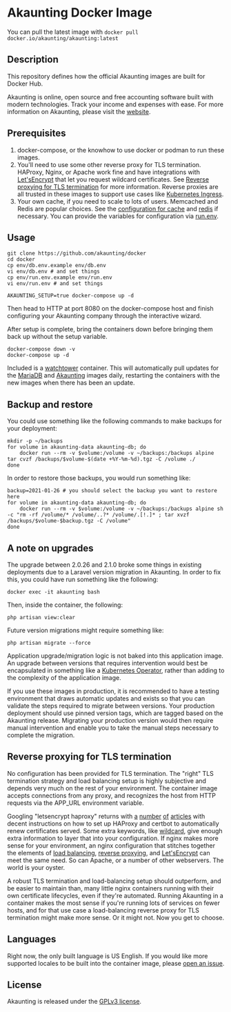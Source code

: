# Akaunting Docker Image

You can pull the latest image with `docker pull docker.io/akaunting/akaunting:latest`

## Description

This repository defines how the official Akaunting images are built for Docker Hub.

Akaunting is online, open source and free accounting software built with modern technologies. Track your income and expenses with ease. For more information on Akaunting, please visit the [website](https://akaunting.com).

## Prerequisites

1. docker-compose, or the knowhow to use docker or podman to run these images.
1. You'll need to use some other reverse proxy for TLS termination. HAProxy, Nginx, or Apache work fine and have integrations with [Let'sEncrypt](https://letsencrypt.org/) that let you request wildcard certificates. See [Reverse proxying for TLS termination](#reverse-proxying-for-tls-termination) for more information. Reverse proxies are all trusted in these images to support use cases like [Kubernetes Ingress](https://kubernetes.io/docs/concepts/services-networking/ingress/).
1. Your own cache, if you need to scale to lots of users. Memcached and Redis are popular choices. See the [configuration for cache](https://github.com/akaunting/akaunting/blob/master/config/cache.php) and [redis](https://github.com/akaunting/akaunting/blob/master/config/database.php#L128) if necessary. You can provide the variables for configuration via [run.env](env/run.env.example).

## Usage

```shell
git clone https://github.com/akaunting/docker
cd docker
cp env/db.env.example env/db.env
vi env/db.env # and set things
cp env/run.env.example env/run.env
vi env/run.env # and set things

AKAUNTING_SETUP=true docker-compose up -d
```

Then head to HTTP at port 8080 on the docker-compose host and finish configuring your Akaunting company through the interactive wizard.

After setup is complete, bring the containers down before bringing them back up without the setup variable.

```shell
docker-compose down -v
docker-compose up -d
```

Included is a [watchtower](https://containrrr.dev/watchtower/) container. This will automatically pull updates for the [MariaDB](https://hub.docker.com/_/mariadb) and [Akaunting](https://hub.docker.com/akaunting/akaunting) images daily, restarting the containers with the new images when there has been an update.

## Backup and restore

You could use something like the following commands to make backups for your deployment:

```shell
mkdir -p ~/backups
for volume in akaunting-data akaunting-db; do
    docker run --rm -v $volume:/volume -v ~/backups:/backups alpine tar cvzf /backups/$volume-$(date +%Y-%m-%d).tgz -C /volume ./
done
```

In order to restore those backups, you would run something like:

```shell
backup=2021-01-26 # you should select the backup you want to restore here
for volume in akaunting-data akaunting-db; do
    docker run --rm -v $volume:/volume -v ~/backups:/backups alpine sh -c "rm -rf /volume/* /volume/..?* /volume/.[!.]* ; tar xvzf /backups/$volume-$backup.tgz -C /volume"
done
```

## A note on upgrades

The upgrade between 2.0.26 and 2.1.0 broke some things in existing deployments due to a Laravel version migration in Akaunting. In order to fix this, you could have run something like the following:

```shell
docker exec -it akaunting bash
```

Then, inside the container, the following:

```shell
php artisan view:clear
```

Future version migrations might require something like:

```shell
php artisan migrate --force
```

Application upgrade/migration logic is not baked into this application image. An upgrade between versions that requires intervention would best be encapsulated in something like a [Kubernetes Operator](https://kubernetes.io/docs/concepts/extend-kubernetes/operator/), rather than adding to the complexity of the application image.

If you use these images in production, it is recommended to have a testing environment that draws automatic updates and exists so that you can validate the steps required to migrate between versions. Your production deployment should use pinned version tags, which are tagged based on the Akaunting release. Migrating your production version would then require manual intervention and enable you to take the manual steps necessary to complete the migration.

## Reverse proxying for TLS termination

No configuration has been provided for TLS termination. The "right" TLS termination strategy and load balancing setup is highly subjective and depends very much on the rest of your environment. The container image accepts connections from any proxy, and recognizes the host from HTTP requests via the APP_URL environment variable.

Googling "letsencrypt haproxy" returns with [a](https://serversforhackers.com/c/letsencrypt-with-haproxy) [number](https://gridscale.io/en/community/tutorials/haproxy-ssl/) [of](https://kevinbentlage.nl/blog/lets-encrypt-with-haproxy/) [articles](https://cheppers.com/how-https-haproxy-and-letsencrypt) with decent instructions on how to set up HAProxy and certbot to automatically renew certificates served. Some extra keywords, like [wildcard](https://nicklang.com/posts/letsencrypt-a-wildcard-cert-for-haproxy-to-use-in-docker-swarm), give enough extra information to layer that into your configuration. If nginx makes more sense for your environment, an nginx configuration that stitches together the elements of [load balancing](http://nginx.org/en/docs/http/load_balancing.html), [reverse proxying](https://timothy-quinn.com/using-nginx-as-a-reverse-proxy-for-multiple-sites/), and [Let'sEncrypt](https://www.digitalocean.com/community/tutorials/how-to-secure-nginx-with-let-s-encrypt-on-ubuntu-16-04) can meet the same need. So can Apache, or a number of other webservers. The world is your oyster.

A robust TLS termination and load-balancing setup should outperform, and be easier to maintain than, many little nginx containers running with their own certificate lifecycles, even if they're automated. Running Akaunting in a container makes the most sense if you're running lots of services on fewer hosts, and for that use case a load-balancing reverse proxy for TLS termination might make more sense. Or it might not. Now you get to choose.

## Languages

Right now, the only built language is US English. If you would like more supported locales to be built into the container image, please [open an issue](https://github.com/akaunting/docker/issues).

## License

Akaunting is released under the [GPLv3 license](LICENSE.txt).
